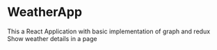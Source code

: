 # WeatherApp
This a React Application with basic implementation of graph and redux
Show weather details in a page

